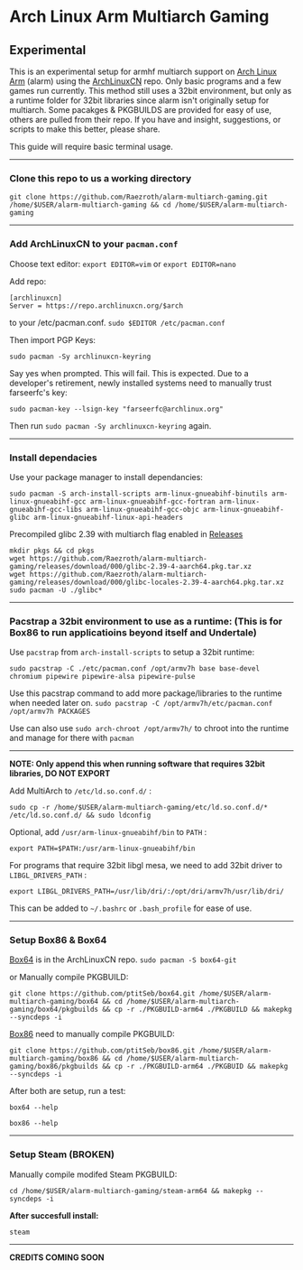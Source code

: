 # Arch Linux Arm Multiarch Gaming

## Experimental

This is an experimental setup for armhf multiarch support on [Arch Linux Arm](https://archlinuxarm.org/) (alarm) using the [ArchLinuxCN](https://github.com/archlinuxcn/repo) repo. Only basic programs and a few games run currently. This method still uses a 32bit environment, but only as a runtime folder for 32bit libraries since alarm isn't originally setup for multiarch. Some pacakges & PKGBUILDS are provided for easy of use, others are pulled from their repo. If you have and insight, suggestions, or scripts to make this better, please share. 

This guide will require basic terminal usage.

---

### Clone this repo to us a working directory 

```
git clone https://github.com/Raezroth/alarm-multiarch-gaming.git /home/$USER/alarm-multiarch-gaming && cd /home/$USER/alarm-multiarch-gaming
```

---

### Add ArchLinuxCN to your `pacman.conf`

Choose text editor: `export EDITOR=vim` or `export EDITOR=nano` 

Add repo:

```
[archlinuxcn]
Server = https://repo.archlinuxcn.org/$arch
```

to your /etc/pacman.conf. `sudo $EDITOR /etc/pacman.conf`

Then import PGP Keys:

```
sudo pacman -Sy archlinuxcn-keyring
```

Say yes when prompted. This will fail. This is expected.
Due to a developer's retirement, newly installed systems need to manually trust farseerfc's key:

```
sudo pacman-key --lsign-key "farseerfc@archlinux.org"
```

Then run `sudo pacman -Sy archlinuxcn-keyring` again.

---

### Install dependacies

Use your package manager to install dependancies:

```
sudo pacman -S arch-install-scripts arm-linux-gnueabihf-binutils arm-linux-gnueabihf-gcc arm-linux-gnueabihf-gcc-fortran arm-linux-gnueabihf-gcc-libs arm-linux-gnueabihf-gcc-objc arm-linux-gnueabihf-glibc arm-linux-gnueabihf-linux-api-headers
```

Precompiled glibc 2.39 with multiarch flag enabled in [Releases](https://github.com/Raezroth/alarm-multiarch-gaming/releases)

```
mkdir pkgs && cd pkgs
wget https://github.com/Raezroth/alarm-multiarch-gaming/releases/download/000/glibc-2.39-4-aarch64.pkg.tar.xz
wget https://github.com/Raezroth/alarm-multiarch-gaming/releases/download/000/glibc-locales-2.39-4-aarch64.pkg.tar.xz
sudo pacman -U ./glibc*
```

---

### Pacstrap a 32bit environment to use as a runtime: (This is for Box86 to run applicatioins beyond itself and Undertale)

Use `pacstrap` from `arch-install-scripts` to setup a 32bit runtime:

```
sudo pacstrap -C ./etc/pacman.conf /opt/armv7h base base-devel chromium pipewire pipewire-alsa pipewire-pulse
```

Use this pacstrap command to add more package/libraries to the runtime when needed later on. `sudo pacstrap -C /opt/armv7h/etc/pacman.conf /opt/armv7h PACKAGES`

Use can also use `sudo arch-chroot /opt/armv7h/` to chroot into the runtime and manage for there with `pacman`

---

**NOTE: Only append this when running software that requires 32bit libraries, DO NOT EXPORT**

Add MultiArch to `/etc/ld.so.conf.d/` :

```
sudo cp -r /home/$USER/alarm-multiarch-gaming/etc/ld.so.conf.d/* /etc/ld.so.conf.d/ && sudo ldconfig
```

Optional, add `/usr/arm-linux-gnueabihf/bin` to `PATH` :

```
export PATH=$PATH:/usr/arm-linux-gnueabihf/bin
```

For programs that require 32bit libgl mesa, we need to add 32bit driver to `LIBGL_DRIVERS_PATH` :

```
export LIBGL_DRIVERS_PATH=/usr/lib/dri/:/opt/dri/armv7h/usr/lib/dri/
```
This can be added to `~/.bashrc` or `.bash_profile` for ease of use.

---

### Setup Box86 & Box64

[Box64](https://github.com/ptitSeb/box64) is in the ArchLinuxCN repo. `sudo pacman -S box64-git`

or Manually compile PKGBUILD:

```
git clone https://github.com/ptitSeb/box64.git /home/$USER/alarm-multiarch-gaming/box64 && cd /home/$USER/alarm-multiarch-gaming/box64/pkgbuilds && cp -r ./PKGBUILD-arm64 ./PKGBUILD && makepkg --syncdeps -i
```

[Box86](https://github.com/ptitSeb/box86) need to manually compile PKGBUILD:

```
git clone https://github.com/ptitSeb/box86.git /home/$USER/alarm-multiarch-gaming/box86 && cd /home/$USER/alarm-multiarch-gaming/box86/pkgbuilds && cp -r ./PKGBUILD-arm64 ./PKGBUID && makepkg --syncdeps -i
```

After both are setup, run a test:

```
box64 --help
```

```
box86 --help
```

---

### Setup Steam (BROKEN)

Manually compile modifed Steam PKGBUILD:

```
cd /home/$USER/alarm-multiarch-gaming/steam-arm64 && makepkg --syncdeps -i
```

**After succesfull install:**

```
steam
```

---

**CREDITS COMING SOON**

